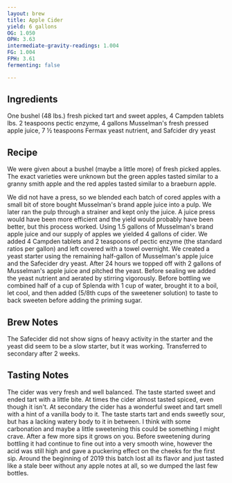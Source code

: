 ```yaml
---
layout: brew
title: Apple Cider
yield: 6 gallons
OG: 1.050
OPH: 3.63
intermediate-gravity-readings: 1.004
FG: 1.004
FPH: 3.61
fermenting: false

---
```


## Ingredients
One bushel (48 lbs.) fresh picked tart and sweet apples, 4 Campden tablets lbs. 2 teaspoons pectic enzyme, 4 gallons Musselman's fresh pressed apple juice, 7 &frac12; teaspoons Fermax yeast nutrient, and Safcider dry yeast

## Recipe
We were given about a bushel (maybe a little more) of fresh picked apples. The exact varieties were unknown but the green apples tasted similar to a granny smith apple and the red apples tasted similar to a braeburn apple.

We did not have a press, so we blended each batch of cored apples with a small bit of store bought Musselman's brand apple juice into a pulp. We later ran the pulp through a strainer and kept only the juice. A juice press would have been more efficient and the yield would probably have been better, but this process worked. Using 1.5 gallons of Musselman's brand apple juice and our supply of apples we yielded 4 gallons of cider. We added 4 Campden tablets and 2 teaspoons of pectic enzyme (the standard ratios per gallon) and left covered with a towel overnight. We created a yeast starter using the remaining half-gallon of Musselman's apple juice and the Safecider dry yeast. After 24 hours we topped off with 2 gallons of Musselman's apple juice and pitched the yeast. Before sealing we added the yeast nutrient and aerated by stirring vigorously. Before bottling we combined half of a cup of Splenda with 1 cup of water, brought it to a boil, let cool, and then added (5/8th cups of the sweetener solution) to taste to back sweeten before adding the priming sugar.

## Brew Notes
The Safecider did not show signs of heavy activity in the starter and the yeast did seem to be a slow starter, but it was working. Transferred to secondary after 2 weeks.

## Tasting Notes
The cider was very fresh and well balanced. The taste started sweet and ended tart with a little bite. At times the cider almost tasted spiced, even though it isn't. At secondary the cider has a wonderful sweet and tart smell with a hint of a vanilla body to it. The taste starts tart and ends sweetly sour, but has a lacking watery body to it in between. I think with some carbonation and maybe a little sweetening this could be something I might crave. After a few more sips it grows on you. Before sweetening during bottling it had continue to fine out into a very smooth wine, however the acid was still high and gave a puckering effect on the cheeks for the first sip. Around the beginning of 2019 this batch lost all its flavor and just tasted like a stale beer without any apple notes at all, so we dumped the last few bottles.
